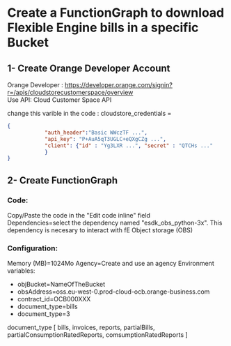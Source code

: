 # Create a FunctionGraph to download Flexible Engine bills in a specific Bucket 
## 1- Create Orange Developer Account

Orange Developer : https://developer.orange.com/signin?r=/apis/cloudstorecustomerspace/overview </br>
Use API: Cloud Customer Space API </br>

change this varible in the code : cloudstore_credentials = 
```json
{
            "auth_header":"Basic WWczTF ...", 
            "api_key": "P+AuA5qT3UGLC+eQXgCZg ...",
            "client": {"id" : "Yg3LXR ...", "secret" : "QTCHs ..."
            }
}
```
    
    
## 2- Create FunctionGraph
### Code:
Copy/Paste the code in the "Edit code inline" field</br>
Dependencies=select the dependency named "esdk_obs_python-3x". This dependency is necesary to interact with fE Object storage (OBS)</br>

### Configuration:
Memory (MB)=1024Mo
Agency=Create and use an agency
Environment variables:
- objBucket=NameOfTheBucket
- obsAddress=oss.eu-west-0.prod-cloud-ocb.orange-business.com	
- contract_id=OCB000XXX
- document_type=bills
- document_type=3

document_type [ bills, invoices, reports, partialBills, partialConsumptionRatedReports, comsumptionRatedReports ]
